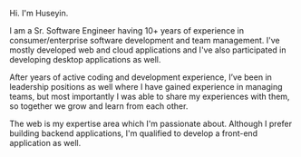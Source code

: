 Hi. I'm Huseyin.

I am a Sr. Software Engineer having 10+ years of experience in consumer/enterprise software development and team management. I've mostly developed web and cloud applications and I've also participated in developing desktop applications as well. 

After years of active coding and development experience, I’ve been in leadership positions as well where I have gained experience in managing teams, but most importantly I was able to share my experiences with them, so together we grow and learn from each other. 

The web is my expertise area which I'm passionate about. Although I prefer building backend applications, I'm qualified to develop a front-end application as well.

